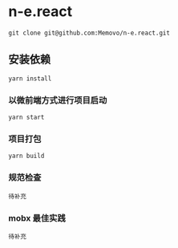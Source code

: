 # n-e.react
```
git clone git@github.com:Memovo/n-e.react.git
```

## 安装依赖

```
yarn install
```

### 以微前端方式进行项目启动

```
yarn start
```

### 项目打包

```
yarn build
```

### 规范检查

```
待补充
```

### mobx 最佳实践

```
待补充
```
